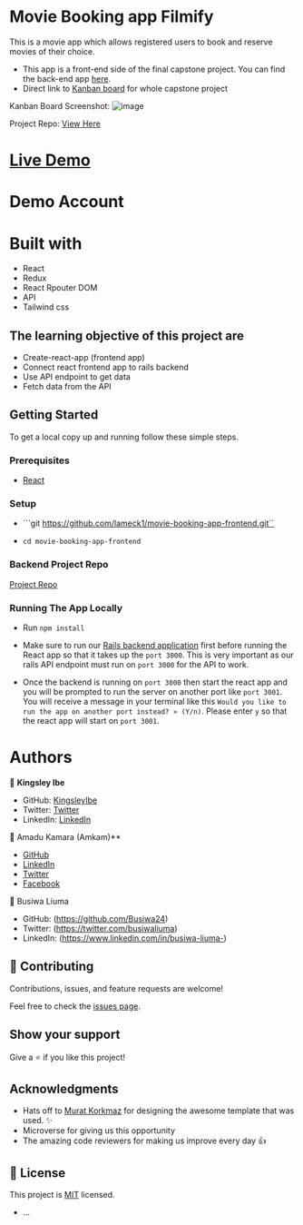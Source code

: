 # Movie Booking app Filmify
This is a movie app which allows registered users to book and reserve movies of their choice.
 
- This app is a front-end side of the final capstone project. You can find the back-end app [here](https://github.com/KingsleyIbe/movie-booking-app-backend).
- Direct link to [Kanban board](https://github.com/KingsleyIbe/movie-booking-app-frontend/projects/1) for whole capstone project
 
Kanban Board Screenshot:
![image](https://user-images.githubusercontent.com/43799727/165486364-22fbb1cb-349d-40eb-a184-49dddb39461d.png)
 
Project Repo:
[View Here](https://github.com/KingsleyIbe/movie-booking-app-frontend)
 
# [Live Demo]( https://kingsleyibe.github.io/movie-booking-app-frontend/)
 
# Demo Account
 
# Built with
 - React
 - Redux
 - React Rpouter DOM
 - API
 - Tailwind css
 
 
## The learning objective of this project are
 
- Create-react-app (frontend app)
- Connect react frontend app to rails backend
- Use API endpoint to get data
- Fetch data from the API
 
## Getting Started
 
To get a local copy up and running follow these simple steps.
 
### Prerequisites
 
- [React](https://reactjs.org/tutorial/tutorial.html#prerequisites)
 
### Setup
 
- ```git https://github.com/lameck1/movie-booking-app-frontend.git``
 
- ```cd movie-booking-app-frontend```
 
### Backend Project Repo
[Project Repo](https://github.com/lamack1/movie-booking-app-backend)
 
### Running The App Locally
 
- Run `npm install`
 
- Make sure to run our [Rails backend application](https://github.com/KingsleyIbe/movie-booking-app-backend) first before running the React app so that it takes up the `port 3000`. This is very important as our rails API endpoint must run on `port 3000` for the API to work.
- Once the backend is running on `port 3000` then start the react app and you will be prompted to run the server on another port like `port 3001`. You will receive a message in your terminal like this `Would you like to run the app on another port instead? » (Y/n)`. Please enter `y` so that the react app will start on `port 3001`.
 
# Authors
 
👤 **Kingsley Ibe**
 
- GitHub: [KingsleyIbe](https://github.com/KingsleyIbe)
- Twitter: [Twitter](https://twitter.com/ibekingsley2)
- LinkedIn: [LinkedIn](https://www.linkedin.com/in/kingsley-ibe/)
 
 
 👤 Amadu Kamara (Amkam)**
 
- [GitHub](https://github.com/AmaduKamara)
- [LinkedIn](https://www.linkedin.com/in/amadu-kamara-3b60a25b)
- [Twitter](https://twitter.com/DevAmkam)
- [Facebook](https://www.facebook.com/amadus.kamara.7)
 
👤 Busiwa Liuma
 
- GitHub: (https://github.com/Busiwa24)
- Twitter: (https://twitter.com/busiwaliuma)
- LinkedIn: (https://www.linkedin.com/in/busiwa-liuma-)
 
 
## 🤝 Contributing
 
Contributions, issues, and feature requests are welcome!
 
Feel free to check the [issues page](https://github.com/KingsleyIbe/movie-booking-app-frontend/issues).
 
## Show your support
 
Give a ⭐️ if you like this project!
 
## Acknowledgments
 
- Hats off to [Murat Korkmaz](https://www.behance.net/muratk) for designing the awesome template that was used. ✨
- Microverse for giving us this opportunity
- The amazing code reviewers for making us improve every day 👍
 
## 📝 License
 
This project is [MIT](./LICENCE) licensed.
* ...
 
